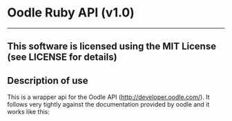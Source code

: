# Oodle Ruby API (v1.0)
---

## This software is licensed using the MIT License (see LICENSE for details)

## Description of use

This is a wrapper api for the Oodle API (http://developer.oodle.com/). It follows very tightly against the documentation provided by oodle and it works like this:

